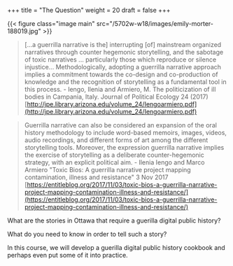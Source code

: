 +++
title = "The Question"
weight = 20
draft = false
+++

{{< figure class="image main" src="/5702w-w18/images/emily-morter-188019.jpg" >}}

> [...a guerrilla narrative is the] interrupting [of] mainstream organized narratives through counter hegemonic storytelling, and the sabotage of toxic narratives ...  particularly those which reproduce or silence injustice... Methodologically, adopting a guerrilla narrative approach implies a commitment towards the co-design and co-production of knowledge and the recognition of storytelling as a fundamental tool in this process.  - Iengo, Ilenia and Armiero, M. The politicization of ill bodies in Campania, Italy. Journal of Political Ecology 24 (2017) [http://jpe.library.arizona.edu/volume_24/Iengoarmiero.pdf](http://jpe.library.arizona.edu/volume_24/Iengoarmiero.pdf)

> Guerrilla narrative can also be considered an expansion of the oral history methodology to include word-based memoirs, images, videos, audio recordings, and different forms of art among the different storytelling tools. Moreover, the expression guerrilla narrative implies the exercise of storytelling as a deliberate counter-hegemonic strategy, with an explicit political aim. - Ilenia Iengo and Marco Armiero "Toxic Bios: A guerrilla narrative project mapping contamination, illness and resistance" 3 Nov 2017 [https://entitleblog.org/2017/11/03/toxic-bios-a-guerrilla-narrative-project-mapping-contamination-illness-and-resistance/](https://entitleblog.org/2017/11/03/toxic-bios-a-guerrilla-narrative-project-mapping-contamination-illness-and-resistance/)

What are the stories in Ottawa that require a guerilla digital public history?

What do you need to know in order to tell such a story?

In this course, we will develop a guerilla digital public history cookbook and perhaps even put some of it into practice.

